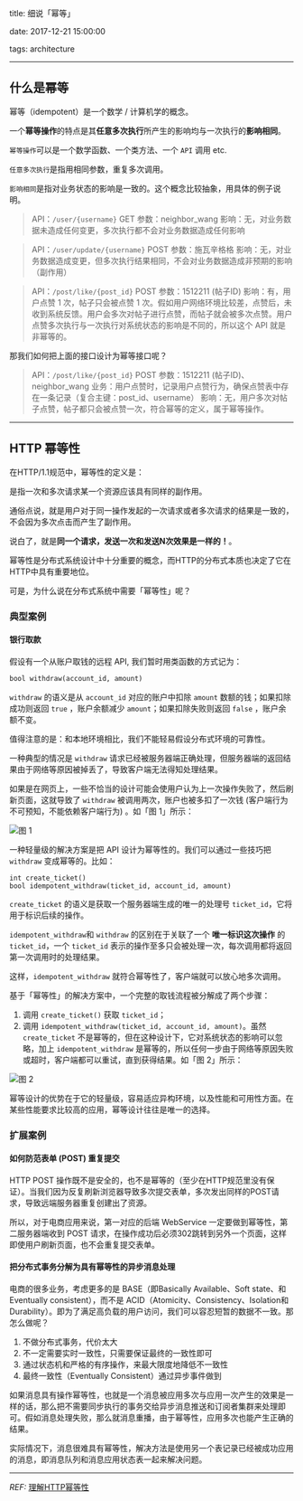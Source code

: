 title: 细说「幂等」

date: 2017-12-21 15:00:00

tags: architecture



---



## 什么是幂等

幂等（idempotent）是一个数学 / 计算机学的概念。

一个**幂等操作**的特点是其**任意多次执行**所产生的影响均与一次执行的**影响相同**。

`幂等操作`可以是一个数学函数、一个类方法、一个 `API` 调用 etc.

`任意多次执行`是指用相同参数，重复多次调用。

`影响相同`是指对业务状态的影响是一致的。这个概念比较抽象，用具体的例子说明。

<!-- more -->

> API：`/user/{username}` GET
> 参数：neighbor_wang
> 影响：无，对业务数据未造成任何变更，多次执行都不会对业务数据造成任何影响

> API：`/user/update/{username}` POST
> 参数：施瓦辛格格
> 影响：无，对业务数据造成变更，但多次执行结果相同，不会对业务数据造成非预期的影响（副作用）

> API：`/post/like/{post_id}` POST
> 参数：1512211 (帖子ID)
> 影响：有，用户点赞 1 次，帖子只会被点赞 1 次。假如用户网络环境比较差，点赞后，未收到系统反馈。用户会多次对帖子进行点赞，而帖子就会被多次点赞。用户点赞多次执行与一次执行对系统状态的影响是不同的，所以这个 API 就是非幂等的。

那我们如何把上面的接口设计为幂等接口呢？

> API：`/post/like/{post_id}` POST
> 参数：1512211 (帖子ID)、neighbor_wang
> 业务：用户点赞时，记录用户点赞行为，确保点赞表中存在一条记录（复合主键：post_id、username）
> 影响：无，用户多次对帖子点赞，帖子都只会被点赞一次，符合幂等的定义，属于幂等操作。

---


## HTTP 幂等性

在HTTP/1.1规范中，幂等性的定义是：

是指一次和多次请求某一个资源应该具有同样的副作用。

通俗点说，就是用户对于同一操作发起的一次请求或者多次请求的结果是一致的，不会因为多次点击而产生了副作用。

说白了，就是**同一个请求，发送一次和发送N次效果是一样的！**。

幂等性是分布式系统设计中十分重要的概念，而HTTP的分布式本质也决定了它在HTTP中具有重要地位。

可是，为什么说在分布式系统中需要「幂等性」呢？

### 典型案例

#### 银行取款

假设有一个从账户取钱的远程 API, 我们暂时用类函数的方式记为： 

```p
bool withdraw(account_id, amount)
```

`withdraw` 的语义是从 `account_id` 对应的账户中扣除 `amount` 数额的钱；如果扣除成功则返回 `true` ，账户余额减少 `amount`；如果扣除失败则返回 `false` ，账户余额不变。

值得注意的是：和本地环境相比，我们不能轻易假设分布式环境的可靠性。

一种典型的情况是 `withdraw` 请求已经被服务器端正确处理，但服务器端的返回结果由于网络等原因被掉丢了，导致客户端无法得知处理结果。

如果是在网页上，一些不恰当的设计可能会使用户认为上一次操作失败了，然后刷新页面，这就导致了 `withdraw` 被调用两次，账户也被多扣了一次钱 (客户端行为不可预知，不能依赖客户端行为) 。如「图 1」所示：

![图 1](http://h.img.siblings.top/idempotent_img1.png)

一种轻量级的解决方案是把 API 设计为幂等性的。我们可以通过一些技巧把 `withdraw` 变成幂等的。比如：

```
int create_ticket() 
bool idempotent_withdraw(ticket_id, account_id, amount)
```

`create_ticket` 的语义是获取一个服务器端生成的唯一的处理号 `ticket_id`，它将用于标识后续的操作。

`idempotent_withdraw`和 `withdraw` 的区别在于关联了一个 **唯一标识这次操作** 的 `ticket_id`，一个 `ticket_id` 表示的操作至多只会被处理一次，每次调用都将返回第一次调用时的处理结果。

这样，`idempotent_withdraw` 就符合幂等性了，客户端就可以放心地多次调用。

基于「幂等性」的解决方案中，一个完整的取钱流程被分解成了两个步骤：

1. 调用 `create_ticket()` 获取 `ticket_id`；
2. 调用 `idempotent_withdraw(ticket_id, account_id, amount)`。虽然 `create_ticket` 不是幂等的，但在这种设计下，它对系统状态的影响可以忽略，加上 `idempotent_withdraw` 是幂等的，所以任何一步由于网络等原因失败或超时，客户端都可以重试，直到获得结果。如「图 2」所示：

![图 2 ](http://h.img.siblings.top/idempotent_img2.png)

幂等设计的优势在于它的轻量级，容易适应异构环境，以及性能和可用性方面。在某些性能要求比较高的应用，幂等设计往往是唯一的选择。

### 扩展案例

#### 如何防范表单 (POST) 重复提交

HTTP POST 操作既不是安全的，也不是幂等的（至少在HTTP规范里没有保证）。当我们因为反复刷新浏览器导致多次提交表单，多次发出同样的POST请求，导致远端服务器重复创建出了资源。

所以，对于电商应用来说，第一对应的后端 WebService 一定要做到幂等性，第二服务器端收到 POST 请求，在操作成功后必须302跳转到另外一个页面，这样即使用户刷新页面，也不会重复提交表单。

#### 把分布式事务分解为具有幂等性的异步消息处理

电商的很多业务，考虑更多的是 BASE（即Basically Available、Soft state、和Eventually consistent），而不是 ACID（Atomicity、Consistency、Isolation和 Durability）。即为了满足高负载的用户访问，我们可以容忍短暂的数据不一致。那怎么做呢？

1. 不做分布式事务，代价太大
2. 不一定需要实时一致性，只需要保证最终的一致性即可
3. 通过状态机和严格的有序操作，来最大限度地降低不一致性
4. 最终一致性（Eventually Consistent）通过异步事件做到

如果消息具有操作幂等性，也就是一个消息被应用多次与应用一次产生的效果是一样的话，那么把不需要同步执行的事务交给异步消息推送和订阅者集群来处理即可。假如消息处理失败，那么就消息重播，由于幂等性，应用多次也能产生正确的结果。

实际情况下，消息很难具有幂等性，解决方法是使用另一个表记录已经被成功应用的消息，即消息队列和消息应用状态表一起来解决问题。

---

*REF:* [理解HTTP幂等性](http://www.cnblogs.com/weidagang2046/archive/2011/06/04/idempotence.html)
